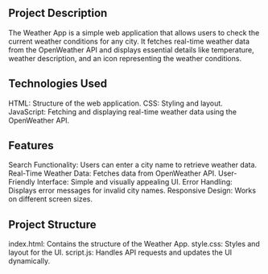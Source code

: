 ## Project Description
The Weather App is a simple web application that allows users to check the current weather conditions for any city. It fetches real-time weather data from the OpenWeather API and displays essential details like temperature, weather description, and an icon representing the weather conditions.

## Technologies Used
HTML: Structure of the web application.
CSS: Styling and layout.
JavaScript: Fetching and displaying real-time weather data using the OpenWeather API.

## Features
Search Functionality: Users can enter a city name to retrieve weather data.
Real-Time Weather Data: Fetches data from OpenWeather API.
User-Friendly Interface: Simple and visually appealing UI.
Error Handling: Displays error messages for invalid city names.
Responsive Design: Works on different screen sizes.

## Project Structure
index.html: Contains the structure of the Weather App.
style.css: Styles and layout for the UI.
script.js: Handles API requests and updates the UI dynamically.
